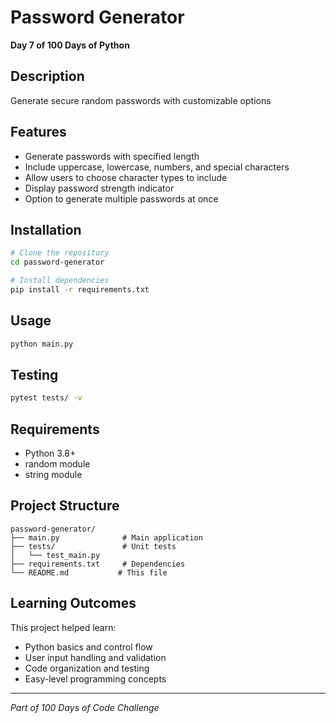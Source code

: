 # Password Generator

**Day 7 of 100 Days of Python**

## Description

Generate secure random passwords with customizable options

## Features

- Generate passwords with specified length
- Include uppercase, lowercase, numbers, and special characters
- Allow users to choose character types to include
- Display password strength indicator
- Option to generate multiple passwords at once

## Installation

```bash
# Clone the repository
cd password-generator

# Install dependencies
pip install -r requirements.txt
```

## Usage

```bash
python main.py
```

## Testing

```bash
pytest tests/ -v
```

## Requirements

- Python 3.8+
- random module
- string module

## Project Structure

```
password-generator/
├── main.py              # Main application
├── tests/               # Unit tests
│   └── test_main.py
├── requirements.txt     # Dependencies
└── README.md           # This file
```

## Learning Outcomes

This project helped learn:
- Python basics and control flow
- User input handling and validation
- Code organization and testing
- Easy-level programming concepts

---

*Part of 100 Days of Code Challenge*
